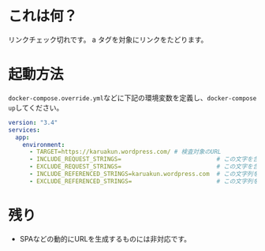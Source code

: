 # これは何？
リンクチェック切れです。
a タグを対象にリンクをたどります。

# 起動方法

`docker-compose.override.yml`などに下記の環境変数を定義し、`docker-compose up`してください。

``` yml:docker-compose.override.yml
version: "3.4"
services:
  app:
    environment: 
      - TARGET=https://karuakun.wordpress.com/ # 検査対象のURL
      - INCLUDE_REQUEST_STRINGS=                           # この文字を含むリクエストのみを検査の対象とします
      - EXCLUDE_REQUEST_STRINGS=                           # この文字を含むリクエストを検査の対象としません
      - INCLUDE_REFERENCED_STRINGS=karuakun.wordpress.com  # この文字列を含むページからのリクエストのみを検査の対象とします。
      - EXCLUDE_REFERENCED_STRINGS=                        # この文字列を含むページからのリクエストのみを検査の対象としません。
```
# 残り

- SPAなどの動的にURLを生成するものには非対応です。